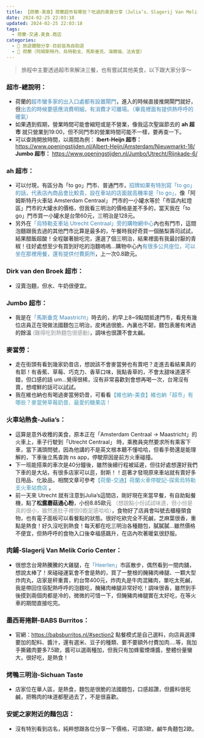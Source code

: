 ```yaml
---
title: 【荷蘭-美食】荷蘭超市有哪些？吃過的美食分享（Julia’s、Slagerij Van Melik Corio Center肉鋪、麥當勞、babs、Sichuan Taste）
date: 2024-02-25 22:03:18
updated: 2024-02-25 22:03:18
tags:
  - 荷蘭-交通.美食.商店
categories: 
  - 🌴 旅遊體驗分享-目前皆為自助遊
  - 🥥 荷蘭（阿姆斯特丹、烏特勒支、馬斯垂克、海爾倫、法肯堡）
---
```

>	旅程中主要透過超市來解決三餐，也有嘗試其他美食，以下跟大家分享～
<!-- more -->

### 超市-總說明：
+ 荷蘭的<font color=#4287B5>超市蠻多家的出入口處都有設置閘門</font>，進入的時候直接推開閘門就好，但<font color=#4287B5>出去的時候要感應消費明細，有消費才可離場。（畢竟裡面有提供熱呼呼的暖氣）</font>
+ 如果遇到假期，營業時間可能會縮短或是不營業，像我這次聖誕節去的 **ah 超市** 就只營業到19:00，但不同門市的營業時間可能不一樣，要再查一下。
+ 可以查詢開放時間，以兩間為例：
**lbert-Heijn 超市：**
https://www.openingstijden.nl/Albert-Heijn/Amsterdam/Nieuwmarkt-18/
**Jumbo 超市：**
https://www.openingstijden.nl/Jumbo/Utrecht/Rijnkade-6/

### ah 超市：
+ 可以付現，有區分為「to go」門市、普通門市，<font color=#4287B5>招牌如果有特別寫「to go」的話，代表店內商品會比較貴，設在車站的店面就高機率是「to go」，</font>像「阿姆斯特丹火車站 Amsterdam Centraal」 門市的一小罐水等於「市區內紅燈區」門市的大罐水的價格，但我看三明治的價格是差不多的，當天我在「to go」門市買一小罐水是台幣60元，三明治是128元。
+ 另外在<font color=#4287B5>「烏特勒支車站 Utrecht Centraal」旁的購物網中心</font>內也有門市，這間泡麵跟我去過的其他門市比算是最多的，午餐時我好奇買一個酪梨壽司試試，結果醋飯超酸！全程皺著臉吃完，還選了個三明治，結果裡面有我最討厭的青椒！往好處想至少有買到好吃的泡麵嗚嗚...購物中心內<font color=#4287B5>有很多公共座位，可以坐在那裡用餐，還有提供付費廁所</font>，上一次0.8歐元。

### Dirk van den Broek 超市：
+ 沒賣泡麵，但水、牛奶很便宜。

### Jumbo 超市：
+ 我是在<font color=#4287B5>「馬斯垂克 Maastricht」</font>時去的，約早上8~9點間抵達門市，看見有幾位店員正在現做法國麵包三明治，皮烤過很脆，內裏也不韌，麵包表層有烤過的餘溫<font color=#909497> (難得吃到熱麵包很感動)</font>，調味也很讚不會太鹹。

### 麥當勞：
+ 走在街頭有看到幾家奶昔店，想說該不會麥當勞也有賣吧？走進去看結果真的有耶！有香蕉、草莓、巧克力、香草口味，我點香草的，不會太甜味道還不錯，但口感的話 um…覺得很稀，沒有非常喜歡到會想再喝一次，台灣沒有賣，想嚐鮮的話可以試試。
+ 我在維也納也有喝過麥當勞奶昔，可看看<font color=#4599B6>【維也納-美食】維也納「超市」有哪些？麥當勞草莓奶昔、最愛的糖果店！</font>

### 火車站熱食-Julia’s： 
+ 這算是意外收穫的美食，原本正在「Amsterdam Centraal -> Maastricht」的火車上，車子行駛到「Utrecht Centraal」 時，乘務員突然要求所有乘客下車，當下滿頭問號，因為他講的不是英文根本聽不懂哈哈，但看手勢還是能理解的，下車後立馬查詢 ns app，停駛原因是前方火車碰撞。
+ 下一班能搭乘的車次是40分鐘後，雖然後續行程被延遲，但往好處想還好我們下車的是大站，有很多店家可以逛，耐斯！！逛著才發現原來車站就有賣好多日用品、化妝品，相關文章可參考<font color=#4599B6>【荷蘭-交通】荷蘭火車停駛記-探索烏特勒支火車站商店 </font>。
+ 前一天來 Utrecht 就有注意到Julia’s這間店，剛好現在來當早餐，有自助點餐機，點了**松露蘑菇通心粉**，小份8.85歐元<font color=#909497> （想說點小份試試味道，但小份是真的很小，雖然進肚子裡但0飽足感哈哈）</font>，食物好了店員會叫號去櫃檯領食物，也有電子面板可以看餐點的狀態。很好吃欸完全不死鹹，芝麻葉很香，重點是熱食！好久沒吃到熱食！每天都在吃三明治各種麵包，膩膩膩...雖然價格不便宜，但熱呼呼的食物入口後幸福感飆升，在店內吹著暖氣很舒服。

###  肉鋪-Slagerij Van Melik Corio Center：
+ 很想念台灣熱騰騰的大雞腿，在<font color=#4287B5>「Heerlen」</font>市區散步，偶然看到一間肉舖，想說太棒了！來碰碰運氣會不會是熱的，買了一整根的醃豬肉棒腿、一顆大型炸肉丸，店家是秤重賣，約台幣400元，炸肉丸是牛肉混豬肉，單吃太死鹹，我是帶回住宿配熱呼呼的泡麵吃，醃豬肉棒腿非常好吃！調味很香，雖然到手後摸到兩個肉都是冷的，微微的可惜一下，但醃豬肉棒腿實在太好吃，在等火車的期間直接吃完。

### 墨西哥捲餅-BABS Burritos：
+ 官網：https://babsburritos.nl/#section2
點餐模式是自己選料，向店員選擇要加的配料、醬汁，還有選米、豆子的種類、要不要額外付費加肉….等，我加手撕雞肉要多7.5歐，醬可以選兩種加，但我只有加蜂蜜煙燻醬，整體份量蠻大，很好吃，是熱食！

### 烤鴨三明治-Sichuan Taste
+ 店家位在華人區，是熱食，麵包是很脆的法國麵包，口感超讚，但醬料很死鹹，把鴨肉的味道都壓過去了，不是很喜歡。

### 安妮之家附近的麵包店：
+ 沒有特別看到店名，純粹想跟各位分享一下價格，可頌3歐，鹹牛角麵包2歐。